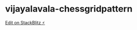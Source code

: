# vijayalavala-chessgridpattern

[Edit on StackBlitz ⚡️](https://stackblitz.com/edit/vijayalavala-chessgridpattern)